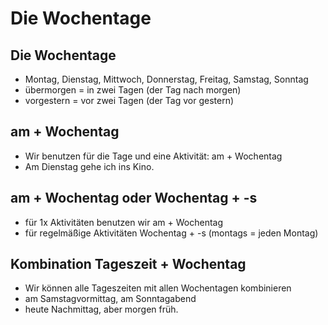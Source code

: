 # Die Wochentage

## Die Wochentage

* Montag, Dienstag, Mittwoch, Donnerstag, Freitag, Samstag, Sonntag
* übermorgen = in zwei Tagen (der Tag nach morgen)
* vorgestern = vor zwei Tagen (der Tag vor gestern)

## am + Wochentag

* Wir benutzen für die Tage und eine Aktivität: am + Wochentag
* Am Dienstag gehe ich ins Kino.

## am + Wochentag oder Wochentag + -s

* für 1x Aktivitäten benutzen wir am + Wochentag
* für regelmäßige Aktivitäten Wochentag + -s (montags = jeden Montag)

## Kombination Tageszeit + Wochentag

* Wir können alle Tageszeiten mit allen Wochentagen kombinieren
* am Samstagvormittag, am Sonntagabend
* heute Nachmittag, aber morgen früh.